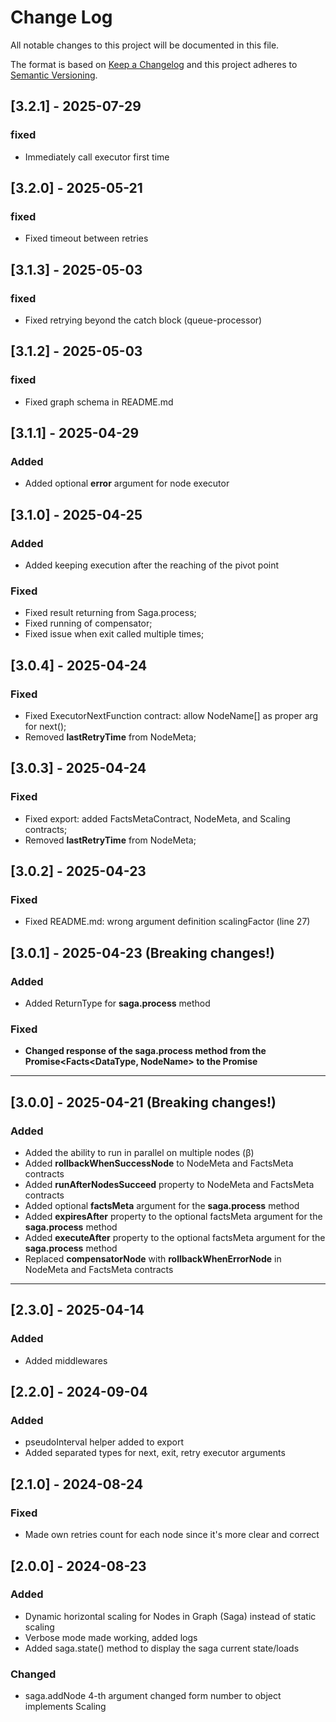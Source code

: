 # Change Log

All notable changes to this project will be documented in this file.

The format is based on [Keep a Changelog](http://keepachangelog.com/)
and this project adheres to [Semantic Versioning](http://semver.org/).

## [3.2.1] - 2025-07-29

### fixed

- Immediately call executor first time


## [3.2.0] - 2025-05-21

### fixed

- Fixed timeout between retries


## [3.1.3] - 2025-05-03

### fixed

- Fixed retrying beyond the catch block (queue-processor)

## [3.1.2] - 2025-05-03

### fixed

- Fixed graph schema in README.md

## [3.1.1] - 2025-04-29

### Added

- Added optional **error** argument for node executor

## [3.1.0] - 2025-04-25

### Added

- Added keeping execution after the reaching of the pivot point

### Fixed

- Fixed result returning from Saga.process;
- Fixed running of compensator;
- Fixed issue when exit called multiple times;

## [3.0.4] - 2025-04-24

### Fixed

- Fixed ExecutorNextFunction contract: allow NodeName[] as proper arg for next();
- Removed **lastRetryTime** from NodeMeta;

## [3.0.3] - 2025-04-24

### Fixed

- Fixed export: added FactsMetaContract, NodeMeta, and Scaling contracts;
- Removed **lastRetryTime** from NodeMeta;

## [3.0.2] - 2025-04-23

### Fixed

- Fixed README.md: wrong argument definition scalingFactor (line 27)

## [3.0.1] - 2025-04-23 (Breaking changes!)

### Added

- Added ReturnType for **saga.process** method

### Fixed

- **Changed response of the saga.process method from the Promise<Facts<DataType, NodeName> to the Promise<DataType>**

---

## [3.0.0] - 2025-04-21 (Breaking changes!)

### Added

- Added the ability to run in parallel on multiple nodes (&beta;)
- Added **rollbackWhenSuccessNode** to NodeMeta and FactsMeta contracts
- Added **runAfterNodesSucceed** property to NodeMeta and FactsMeta contracts
- Added optional **factsMeta** argument for the **saga.process** method
- Added **expiresAfter** property to the optional factsMeta argument for the **saga.process** method
- Added **executeAfter** property to the optional factsMeta argument for the **saga.process** method
- Replaced **compensatorNode** with **rollbackWhenErrorNode** in NodeMeta and FactsMeta contracts

---

## [2.3.0] - 2025-04-14

### Added

- Added middlewares

## [2.2.0] - 2024-09-04

### Added

- pseudoInterval helper added to export
- Added separated types for next, exit, retry executor arguments

## [2.1.0] - 2024-08-24

### Fixed

- Made own retries count for each node since it's more clear and correct

## [2.0.0] - 2024-08-23

### Added

- Dynamic horizontal scaling for Nodes in Graph (Saga) instead of static scaling
- Verbose mode made working, added logs
- Added saga.state() method to display the saga current state/loads

### Changed

- saga.addNode 4-th argument changed form number to object implements Scaling
